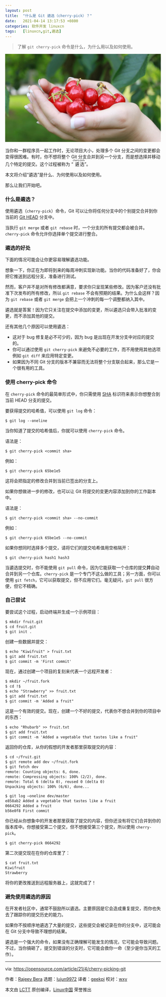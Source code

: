 ```yaml
---
layout: post
title:	"什么是 Git 遴选（cherry-pick）？"
date:	2021-04-14 13:17:53 +0800 
categories:	软件开发 linuxcn 
tags:	[linuxcn,git,遴选]
---
```




> 
> 了解 `git cherry-pick` 命令是什么，为什么用以及如何使用。
> 
> 
> 


![](/Asserts/Images/album/202104/14/131735o63v3ow6y2wc281o.jpg "Measuring and baking a cherry pie recipe")


当你和一群程序员一起工作时，无论项目大小，处理多个 Git 分支之间的变更都会变得很困难。有时，你不想将整个 Git 分支合并到另一个分支，而是想选择并移动几个特定的提交。这个过程被称为 “<ruby> 遴选 <rt>  cherry-pick </rt></ruby>”。


本文将介绍“遴选”是什么、为何使用以及如何使用。


那么让我们开始吧。


### 什么是遴选？


使用遴选（`cherry-pick`）命令，Git 可以让你将任何分支中的个别提交合并到你当前的 [Git HEAD](https://acompiler.com/git-head/) 分支中。


当执行 `git merge` 或者 `git rebase` 时，一个分支的所有提交都会被合并。`cherry-pick` 命令允许你选择单个提交进行整合。


### 遴选的好处


下面的情况可能会让你更容易理解遴选功能。


想象一下，你正在为即将到来的每周冲刺实现新功能。当你的代码准备好了，你会把它推送到远程分支，准备进行测试。


然而，客户并不是对所有修改都满意，要求你只呈现某些修改。因为客户还没有批准下次发布的所有修改，所以 `git rebase` 不会有预期的结果。为什么会这样？因为 `git rebase` 或者 `git merge` 会把上一个冲刺的每一个调整都纳入其中。


遴选就是答案！因为它只关注在提交中添加的变更，所以遴选只会带入批准的变更，而不添加其他的提交。


还有其他几个原因可以使用遴选：


* 这对于 bug 修复是必不可少的，因为 bug 是出现在开发分支中对应的提交的。
* 你可以通过使用 `git cherry-pick` 来避免不必要的工作，而不用使用其他选项例如 `git diff` 来应用特定变更。
* 如果因为不同 Git 分支的版本不兼容而无法将整个分支联合起来，那么它是一个很有用的工具。


### 使用 cherry-pick 命令


在 `cherry-pick` 命令的最简单形式中，你只需使用 [SHA](https://en.wikipedia.org/wiki/Secure_Hash_Algorithms) 标识符来表示你想整合到当前 HEAD 分支的提交。


要获得提交的哈希值，可以使用 `git log` 命令：



```
$ git log --oneline

```

当你知道了提交的哈希值后，你就可以使用 `cherry-pick` 命令。


语法是：



```
$ git cherry-pick <commit sha>

```

例如：



```
$ git cherry-pick 65be1e5

```

这将会把指定的修改合并到当前已签出的分支上。


如果你想做进一步的修改，也可以让 Git 将提交的变更内容添加到你的工作副本中。


语法是：



```
$ git cherry-pick <commit sha> --no-commit

```

例如：



```
$ git cherry-pick 65be1e5 --no-commit

```

如果你想同时选择多个提交，请将它们的提交哈希值用空格隔开：



```
$ git cherry-pick hash1 hash3

```

当遴选提交时，你不能使用 `git pull` 命令，因为它能获取一个仓库的提交**并**自动合并到另一个仓库。`cherry-pick` 是一个专门不这么做的工具；另一方面，你可以使用 `git fetch`，它可以获取提交，但不应用它们。毫无疑问，`git pull` 很方便，但它不精确。


### 自己尝试


要尝试这个过程，启动终端并生成一个示例项目：



```
$ mkdir fruit.git
$ cd fruit.git
$ git init .

```

创建一些数据并提交：



```
$ echo "Kiwifruit" > fruit.txt
$ git add fruit.txt
$ git commit -m 'First commit'

```

现在，通过创建一个项目的复刻来代表一个远程开发者：



```
$ mkdir ~/fruit.fork
$ cd !$
$ echo "Strawberry" >> fruit.txt
$ git add fruit.txt
$ git commit -m 'Added a fruit"

```

这是一个有效的提交。现在，创建一个不好的提交，代表你不想合并到你的项目中的东西：



```
$ echo "Rhubarb" >> fruit.txt
$ git add fruit.txt
$ git commit -m 'Added a vegetable that tastes like a fruit"

```

返回你的仓库，从你的假想的开发者那里获取提交的内容：



```
$ cd ~/fruit.git
$ git remote add dev ~/fruit.fork
$ git fetch dev
remote: Counting objects: 6, done.
remote: Compressing objects: 100% (2/2), done.
remote: Total 6 (delta 0), reused 0 (delta 0)
Unpacking objects: 100% (6/6), done...

```


```
$ git log –oneline dev/master
e858ab2 Added a vegetable that tastes like a fruit
0664292 Added a fruit
b56e0f8 First commit

```

你已经从你想象中的开发者那里获取了提交的内容，但你还没有将它们合并到你的版本库中。你想接受第二个提交，但不想接受第三个提交，所以使用 `cherry-pick`。



```
$ git cherry-pick 0664292

```

第二次提交现在在你的仓库里了：



```
$ cat fruit.txt
Kiwifruit
Strawberry

```

将你的更改推送到远程服务器上，这就完成了！


### 避免使用遴选的原因


在开发者社区中，通常不鼓励所以遴选。主要原因是它会造成重复提交，而你也失去了跟踪你的提交历史的能力。


如果你不按顺序地遴选了大量的提交，这些提交会被记录在你的分支中，这可能会在 Git 分支中导致不理想的结果。


遴选是一个强大的命令，如果没有正确理解可能发生的情况，它可能会导致问题。不过，当你搞砸了，提交到错误的分支时，它可能会救你一命（至少是你当天的工作）。




---


via: <https://opensource.com/article/21/4/cherry-picking-git>


作者：[Rajeev Bera](https://opensource.com/users/acompiler) 选题：[lujun9972](https://github.com/lujun9972) 译者：[geekpi](https://github.com/geekpi) 校对：[wxy](https://github.com/wxy)


本文由 [LCTT](https://github.com/LCTT/TranslateProject) 原创编译，[Linux中国](https://linux.cn/) 荣誉推出
